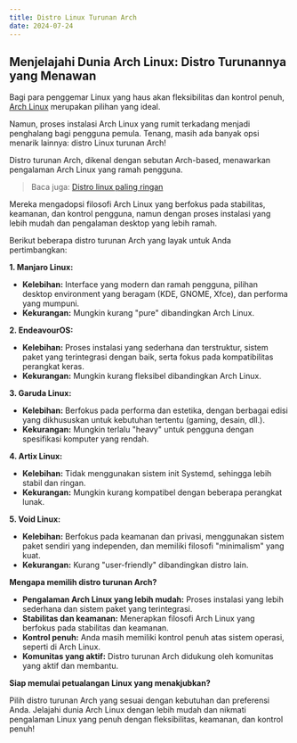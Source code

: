 ```yaml
---
title: Distro Linux Turunan Arch
date: 2024-07-24
---
```


## Menjelajahi Dunia Arch Linux: Distro Turunannya yang Menawan

Bagi para penggemar Linux yang haus akan fleksibilitas dan kontrol penuh, [Arch Linux](https://archlinux.org/) merupakan pilihan yang ideal. 
<!-- truncate -->
Namun, proses instalasi Arch Linux yang rumit terkadang menjadi penghalang bagi pengguna pemula. Tenang, masih ada banyak opsi menarik lainnya: distro Linux turunan Arch!

Distro turunan Arch, dikenal dengan sebutan Arch-based, menawarkan pengalaman Arch Linux yang ramah pengguna. 

> Baca juga: [Distro linux paling ringan](https://maukode.com/blog/linux-paling-ringan)

Mereka mengadopsi filosofi Arch Linux yang berfokus pada stabilitas, keamanan, dan kontrol pengguna, namun dengan proses instalasi yang lebih mudah dan pengalaman desktop yang lebih ramah. 

Berikut beberapa distro turunan Arch yang layak untuk Anda pertimbangkan:

**1. Manjaro Linux:**

* **Kelebihan:**  Interface yang modern dan ramah pengguna, pilihan desktop environment yang beragam (KDE, GNOME, Xfce), dan  performa yang mumpuni.
* **Kekurangan:**  Mungkin kurang "pure" dibandingkan Arch Linux.

**2. EndeavourOS:**

* **Kelebihan:**  Proses instalasi yang sederhana dan terstruktur, sistem paket yang terintegrasi dengan baik, serta fokus pada kompatibilitas perangkat keras.
* **Kekurangan:**  Mungkin kurang fleksibel dibandingkan Arch Linux.

**3. Garuda Linux:**

* **Kelebihan:**  Berfokus pada performa dan estetika, dengan berbagai edisi yang dikhususkan untuk kebutuhan tertentu (gaming, desain, dll.).
* **Kekurangan:**  Mungkin terlalu "heavy" untuk pengguna dengan spesifikasi komputer yang rendah.

**4. Artix Linux:**

* **Kelebihan:**  Tidak menggunakan sistem init Systemd, sehingga lebih stabil dan ringan.
* **Kekurangan:**  Mungkin kurang kompatibel dengan beberapa perangkat lunak.

**5. Void Linux:**

* **Kelebihan:**  Berfokus pada keamanan dan privasi, menggunakan sistem paket sendiri yang independen, dan memiliki filosofi "minimalism" yang kuat.
* **Kekurangan:**  Kurang "user-friendly" dibandingkan distro lain.

**Mengapa memilih distro turunan Arch?**

* **Pengalaman Arch Linux yang lebih mudah:**  Proses instalasi yang lebih sederhana dan sistem paket yang terintegrasi.
* **Stabilitas dan keamanan:**  Menerapkan filosofi Arch Linux yang berfokus pada stabilitas dan keamanan.
* **Kontrol penuh:**  Anda masih memiliki kontrol penuh atas sistem operasi, seperti di Arch Linux.
* **Komunitas yang aktif:**  Distro turunan Arch didukung oleh komunitas yang aktif dan membantu.

**Siap memulai petualangan Linux yang menakjubkan?**

Pilih distro turunan Arch yang sesuai dengan kebutuhan dan preferensi Anda. Jelajahi dunia Arch Linux dengan lebih mudah dan nikmati pengalaman Linux yang penuh dengan fleksibilitas, keamanan, dan kontrol penuh!
